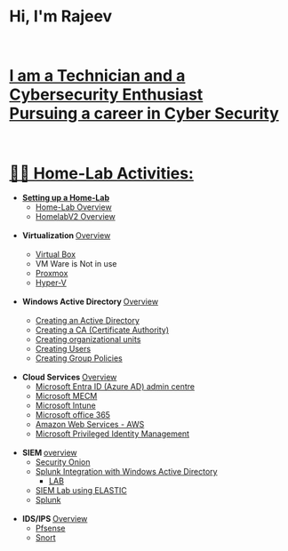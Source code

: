 

# Hi, I'm Rajeev <br><br><a href="">
# I am a Technician and a Cybersecurity Enthusiast <br>  Pursuing a career in Cyber Security<br><br>

# 👨‍💻 Home-Lab Activities:

- <b>Setting up a Home-Lab</b>
  - [Home-Lab Overview](https://github.com/rajeevlraman/Homelab/tree/main)<br>
  - [HomelabV2 Overview](https://github.com/rajeevlraman/HomelabV2/blob/main/README.md)<br><br>
- <b>Virtualization  </b>[ Overview ](https://github.com/rajeevlraman/Virtualization/blob/main/README.md)<br><br>
  - [Virtual Box](https://github.com/rajeevlraman/Virtualization/blob/main/assets/VirtualBox.md) <b><i></b></i>
  - VM Ware is Not in use <b><i></b></i>
  - [Proxmox](https://github.com/rajeevlraman/Virtualization/blob/main/assets/Proxmox.md) <b><i></b></i>
  - [Hyper-V](https://github.com/rajeevlraman/Virtualization/blob/main/assets/Hyper-V.md) <b><i></b></i><br><br>
- <b>Windows Active Directory </b>[ Overview ](https://github.com/rajeevlraman/ActiveDirectory/blob/main/README.md)<br><br>
  - [Creating an Active Directory](https://github.com/rajeevlraman/ActiveDirectory#AD_create)
  - [Creating a CA (Certificate Authority)](https://github.com/rajeevlraman/ActiveDirectory/blob/main/AD_CA.md)
  - [Creating organizational units](https://github.com/rajeevlraman/ActiveDirectory/blob/main/AD_CA.md#OU)
  - [Creating Users](https://github.com/rajeevlraman/ActiveDirectory/blob/main/AD_CA.md#OU_user)
  - [Creating Group Policies](https://github.com/rajeevlraman/ActiveDirectory/blob/main/assets/Group_policy.md)<br><br>
- <b>Cloud Services  </b></b>[ Overview ](https://github.com/rajeevlraman/CloudServices/blob/main/README.md)<br>
  - [Microsoft Entra ID (Azure AD) admin centre ](https://github.com/rajeevlraman/CloudServices/blob/main/Microsoft/assets/Entra_ID.md) <b><i></b></i>
  - [Microsoft MECM](https://github.com/rajeevlraman/CloudServices/blob/main/Microsoft/assets/MECM.md) <b><i></b></i>
  - [Microsoft Intune](https://github.com/rajeevlraman/CloudServices/blob/main/Microsoft/assets/Intune.md)<br>
  - [Microsoft office 365](https://camo.githubusercontent.com/cf337c4e3707c542562f62b6cf7a2a2353fd85b7d65d0354c4a781703cda26ad/68747470733a2f2f692e696d6775722e636f6d2f486443336758722e706e67) <b><i></b></i>
  - [Amazon Web Services - AWS](https://camo.githubusercontent.com/70b05c458caaf0d1df28c59712f8631b68e005d8a00ce7442f36fc3537b08952/68747470733a2f2f692e696d6775722e636f6d2f61684c4a45724d2e706e67) <b><i></b></i>
  - [Microsoft Privileged Identity Management ](https://github.com/rajeevlraman/Microsoft_Enterprise_mobility_and_security/blob/main/README.md)<br><br>
- <b>SIEM  </b></b>[ overview ](https://github.com/rajeevlraman/SIEM/blob/main/README.md)<br>
  - [Security Onion](https://github.com/rajeevlraman/SIEM/blob/main/assets/Securityonion.md)
  - [Splunk Integration with Windows Active Directory](https://github.com/rajeevlraman/SIEM/blob/main/assets/AD_Splunk_integration.md)
    - [LAB](https://github.com/rajeevlraman/SIEM/blob/main/assets/Active_directory_Splunk_monitoring.md)
  - [SIEM Lab using ELASTIC](https://github.com/rajeevlraman/Elastic-SIEM)
  - [Splunk](https://github.com/rajeevlraman/SIEM/blob/main/assets/SplunkEnterprise.md)<br><br>
- <b>IDS/IPS  </b>[ Overview ](https://github.com/rajeevlraman/IDS-IPS)<br>
  - [Pfsense](https://camo.githubusercontent.com/c33845ad2fd578c6f7c646972fcfb06674a0311558d867b1929919259bfac2ef/68747470733a2f2f692e696d6775722e636f6d2f334f36586e39312e706e67)
  - [Snort](https://camo.githubusercontent.com/2dcf8d87b8eccc33adb286621983cc1fa155f30838ab8600a6463c56bc935904/68747470733a2f2f692e696d6775722e636f6d2f455946543351392e706e67)



<!--

Here are some ideas to get you started:

- 🔭 I’m currently working on ...
- 🌱 I’m currently learning ...
- 👯 I’m looking to collaborate on ...
- 🤔 I’m looking for help with ...
- 💬 Ask me about ...
- 📫 How to reach me: ...
- 😄 Pronouns: ...
- ⚡ Fun fact: ...
-->

